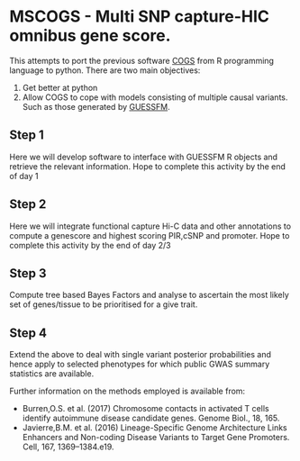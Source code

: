 # MSCOGS - **M**ulti **S**NP **c**apture-HIC omnibus **g**ene **s**core. 
 
This attempts to port the previous software [COGS](https://github.com/ollyburren/CHIGP) from R programming language to python. There are two main objectives:

1. Get better at python
2. Allow COGS to cope with models consisting of multiple causal variants. Such as those generated by [GUESSFM](http://journals.plos.org/plosgenetics/article?id=10.1371/journal.pgen.1005272).
 
## Step 1

Here we will develop software to interface with GUESSFM R objects and retrieve the relevant information. Hope to complete this activity by the end of day 1

## Step 2

Here we will integrate functional capture Hi-C data and other annotations to compute a genescore and highest scoring PIR,cSNP and promoter. Hope to complete this activity by the end of day 2/3

## Step 3

Compute tree based Bayes Factors and analyse to ascertain the most likely set of genes/tissue to be prioritised for a give trait.

## Step 4

Extend the above to deal with single variant posterior probabilities and hence apply to selected phenotypes for which public GWAS summary statistics are available.

Further information on the methods employed is available from: 

- Burren,O.S. et al. (2017) Chromosome contacts in activated T cells identify autoimmune disease candidate genes. Genome Biol., 18, 165.
- Javierre,B.M. et al. (2016) Lineage-Specific Genome Architecture Links Enhancers and Non-coding Disease Variants to Target Gene Promoters. Cell, 167, 1369–1384.e19.
 

